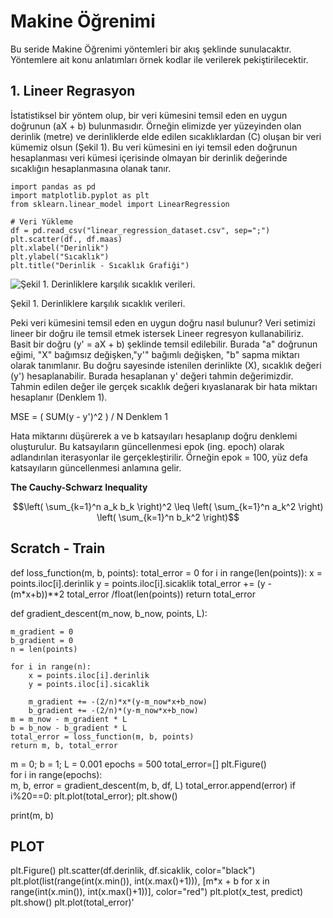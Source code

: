 # Makine Öğrenimi

Bu seride Makine Öğrenimi yöntemleri bir akış şeklinde sunulacaktır. Yöntemlere ait konu anlatımları örnek kodlar ile verilerek pekiştirilecektir.

## 1. Lineer Regrasyon

İstatistiksel bir yöntem olup, bir veri kümesini temsil eden en uygun doğrunun (aX + b) bulunmasıdır. Örneğin elimizde yer yüzeyinden olan derinlik (metre) ve derinliklerde elde edilen sıcaklıklardan (C) oluşan bir veri kümemiz olsun (Şekil 1). Bu veri kümesini en iyi temsil eden doğrunun hesaplanması veri kümesi içerisinde olmayan bir derinlik değerinde sıcaklığın hesaplanmasına olanak tanır. 

```
import pandas as pd
import matplotlib.pyplot as plt
from sklearn.linear_model import LinearRegression

# Veri Yükleme
df = pd.read_csv("linear_regression_dataset.csv", sep=";")
plt.scatter(df., df.maas)
plt.xlabel("Derinlik")
plt.ylabel("Sıcaklık")
plt.title("Derinlik - Sıcaklık Grafiği")
```


![Şekil 1. Derinliklere karşılık sıcaklık verileri.](https://github.com/orhanapaydin/Machine-Learning/assets/95540971/699b751c-50b4-4e54-ad49-7c030b2a49a8)

Şekil 1. Derinliklere karşılık sıcaklık verileri.           
                
Peki veri kümesini temsil eden en uygun doğru nasıl bulunur? Veri setimizi lineer bir doğru ile temsil etmek istersek Lineer regresyon kullanabiliriz. Basit bir doğru (y' = aX + b) şeklinde temsil edilebilir. Burada "a" doğrunun eğimi, "X" bağımsız değişken,"y'" bağımlı değişken, "b" sapma miktarı olarak tanımlanır. Bu doğru sayesinde istenilen derinlikte (X), sıcaklık değeri (y') hesaplanabilir. Burada hesaplanan y' değeri tahmin değerimizdir. Tahmin edilen değer ile gerçek sıcaklık değeri kıyaslanarak bir hata miktarı hesaplanır (Denklem 1).

MSE = ( SUM(y - y')^2 ) / N                             Denklem 1

Hata miktarını düşürerek a ve b katsayıları hesaplanıp doğru denklemi oluşturulur. Bu katsayıların güncellenmesi epok (ing. epoch) olarak adlandırılan iterasyonlar ile gerçekleştirilir. Örneğin epok = 100, yüz defa katsayıların güncellenmesi anlamına gelir.

**The Cauchy-Schwarz Inequality**

```math
\left( \sum_{k=1}^n a_k b_k \right)^2 \leq \left( \sum_{k=1}^n a_k^2 \right) \left( \sum_{k=1}^n b_k^2 \right)
```


## Scratch - Train
 def loss_function(m, b, points):
    total_error = 0
    for i in range(len(points)):
        x = points.iloc[i].derinlik
        y = points.iloc[i].sicaklik
        total_error += (y - (m*x+b))**2
    total_error /float(len(points))
    return total_error

def gradient_descent(m_now, b_now, points, L):

    m_gradient = 0
    b_gradient = 0
    n = len(points)
    
    for i in range(n):
        x = points.iloc[i].derinlik
        y = points.iloc[i].sicaklik
        
        m_gradient += -(2/n)*x*(y-m_now*x+b_now)
        b_gradient += -(2/n)*(y-m_now*x+b_now)
    m = m_now - m_gradient * L
    b = b_now - b_gradient * L
    total_error = loss_function(m, b, points)
    return m, b, total_error

m = 0;
b = 1;
L = 0.001
epochs = 500
total_error=[]
plt.Figure()   
for i in range(epochs):    
    m, b, error = gradient_descent(m, b, df, L)
    total_error.append(error)
    if i%20==0:
        plt.plot(total_error); plt.show()
    
print(m, b)

## PLOT
plt.Figure()
plt.scatter(df.derinlik, df.sicaklik, color="black")
plt.plot(list(range(int(x.min()), int(x.max()+1))), [m*x + b for x in range(int(x.min()), int(x.max()+1))], color="red")
plt.plot(x_test, predict)
plt.show()
plt.plot(total_error)'
    
